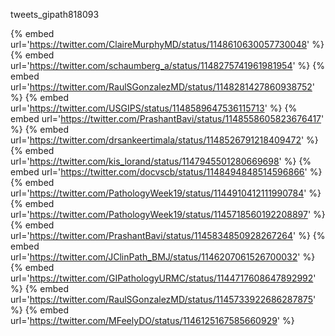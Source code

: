 tweets_gipath818093

{% embed url='https://twitter.com/ClaireMurphyMD/status/1148610630057730048' %}
{% embed url='https://twitter.com/schaumberg_a/status/1148275741961981954' %}
{% embed url='https://twitter.com/RaulSGonzalezMD/status/1148281427860938752' %}
{% embed url='https://twitter.com/USGIPS/status/1148589647536115713' %}
{% embed url='https://twitter.com/PrashantBavi/status/1148558605823676417' %}
{% embed url='https://twitter.com/drsankeertimala/status/1148526791218409472' %}
{% embed url='https://twitter.com/kis_lorand/status/1147945501280669698' %}
{% embed url='https://twitter.com/docvscb/status/1148494848514596866' %}
{% embed url='https://twitter.com/PathologyWeek19/status/1144910412111990784' %}
{% embed url='https://twitter.com/PathologyWeek19/status/1145718560192208897' %}
{% embed url='https://twitter.com/PrashantBavi/status/1145834850928267264' %}
{% embed url='https://twitter.com/JClinPath_BMJ/status/1146207061526700032' %}
{% embed url='https://twitter.com/GIPathologyURMC/status/1144717608647892992' %}
{% embed url='https://twitter.com/RaulSGonzalezMD/status/1145733922686287875' %}
{% embed url='https://twitter.com/MFeelyDO/status/1146125167585660929' %}
